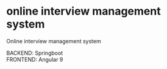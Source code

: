 # online interview management system  

Online interview management system  
  
BACKEND: Springboot  
FRONTEND: Angular 9  


